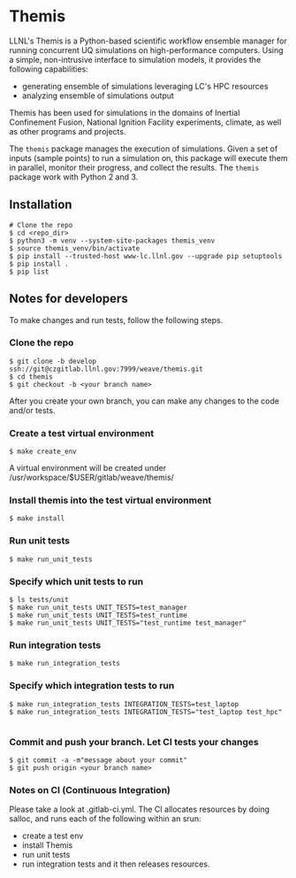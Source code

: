 # Themis
LLNL's Themis is a Python-based scientific workflow ensemble manager for running concurrent UQ simulations on high-performance computers. Using a simple, non-intrusive interface to simulation models, it provides the following capabilities:

- generating ensemble of simulations leveraging LC's HPC resources
- analyzing ensemble of simulations output

Themis has been used for simulations in the domains of Inertial Confinement Fusion, National Ignition Facility experiments, climate, as well as other programs and projects.

The `themis` package manages the execution of simulations. Given a set of inputs (sample points) to run a simulation on, this package will execute them in parallel, monitor their progress, and collect the results. The `themis` package work with Python 2 and 3.


## Installation

```
# Clone the repo
$ cd <repo_dir>
$ python3 -m venv --system-site-packages themis_venv
$ source themis_venv/bin/activate
$ pip install --trusted-host www-lc.llnl.gov --upgrade pip setuptools
$ pip install .
$ pip list
```

## Notes for developers

To make changes and run tests, follow the following steps.
### Clone the repo
```
$ git clone -b develop ssh://git@czgitlab.llnl.gov:7999/weave/themis.git
$ cd themis
$ git checkout -b <your branch name>
```
After you create your own branch, you can make any changes to the code and/or tests.
    
### Create a test virtual environment
```
$ make create_env
```
A virtual environment will be created under /usr/workspace/$USER/gitlab/weave/themis/    

### Install themis into the test virtual environment
```
$ make install
```

### Run unit tests
```
$ make run_unit_tests
```

### Specify which unit tests to run
```
$ ls tests/unit
$ make run_unit_tests UNIT_TESTS=test_manager
$ make run_unit_tests UNIT_TESTS=test_runtime
$ make run_unit_tests UNIT_TESTS="test_runtime test_manager"
```
        
### Run integration tests
```
$ make run_integration_tests
```

### Specify which integration tests to run
```
$ make run_integration_tests INTEGRATION_TESTS=test_laptop
$ make run_integration_tests INTEGRATION_TESTS="test_laptop test_hpc"
    
```

### Commit and push your branch. Let CI tests your changes
```
$ git commit -a -m"message about your commit"
$ git push origin <your branch name>
```

### Notes on CI (Continuous Integration)
    
Please take a look at .gitlab-ci.yml. The CI allocates resources by doing salloc, and runs each of the following within an srun:
- create a test env
- install Themis
- run unit tests
- run integration tests
and it then releases resources.